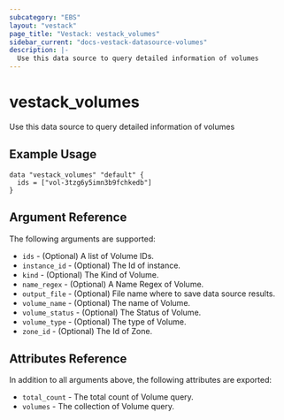 ```yaml
---
subcategory: "EBS"
layout: "vestack"
page_title: "Vestack: vestack_volumes"
sidebar_current: "docs-vestack-datasource-volumes"
description: |-
  Use this data source to query detailed information of volumes
---
```

# vestack_volumes
Use this data source to query detailed information of volumes
## Example Usage
```hcl
data "vestack_volumes" "default" {
  ids = ["vol-3tzg6y5imn3b9fchkedb"]
}
```
## Argument Reference
The following arguments are supported:
* `ids` - (Optional) A list of Volume IDs.
* `instance_id` - (Optional) The Id of instance.
* `kind` - (Optional) The Kind of Volume.
* `name_regex` - (Optional) A Name Regex of Volume.
* `output_file` - (Optional) File name where to save data source results.
* `volume_name` - (Optional) The name of Volume.
* `volume_status` - (Optional) The Status of Volume.
* `volume_type` - (Optional) The type of Volume.
* `zone_id` - (Optional) The Id of Zone.

## Attributes Reference
In addition to all arguments above, the following attributes are exported:
* `total_count` - The total count of Volume query.
* `volumes` - The collection of Volume query.


